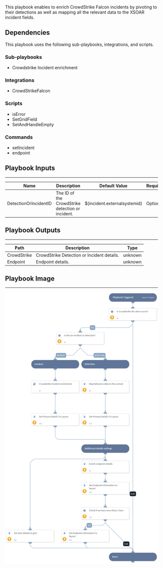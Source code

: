 This playbook enables to enrich CrowdStrike Falcon incidents by pivoting to their detections as well as mapping all the relevant data to the XSOAR incident fields.

## Dependencies
This playbook uses the following sub-playbooks, integrations, and scripts.

### Sub-playbooks
* Crowdstrike Incident enrichment

### Integrations
* CrowdStrikeFalcon

### Scripts
* isError
* SetGridField
* SetAndHandleEmpty

### Commands
* setIncident
* endpoint

## Playbook Inputs
---

| **Name** | **Description** | **Default Value** | **Required** |
| --- | --- | --- | --- |
| DetectionOrIncidentID | The ID of the CrowdStrike detection or incident. | ${incident.externalsystemid} | Optional |

## Playbook Outputs
---

| **Path** | **Description** | **Type** |
| --- | --- | --- |
| CrowdStrike | CrowdStrike Detection or Incident details. | unknown | 
| Endpoint | Endpoint details. | unknown | 

## Playbook Image
---
![CrowdStrike Falcon Malware - Incident Enrichment ](../doc_files/CrowdStrike_Falcon_Malware_-_Incident_Enrichment.png)